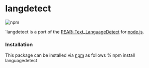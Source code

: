 # langdetect

![npm](https://nodei.co/npm/languagedetect.png)

`langdetect is a port of the [PEAR::Text_LanguageDetect](https://code.google.com/p/language-detection/) for [node.js](http://nodejs.org).

### Installation

This package can be installed via [npm](http://npmjs.org/) as follows
    % npm install languagedetect
